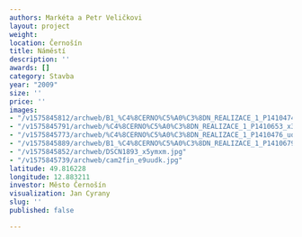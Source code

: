 ```yaml
---
authors: Markéta a Petr Veličkovi
layout: project
weight: 
location: Černošín
title: Náměstí
description: ''
awards: []
category: Stavba
year: "2009"
size: ''
price: ''
images:
- "/v1575845812/archweb/B1_%C4%8CERNO%C5%A0%C3%8DN_REALIZACE_1_P1410474_klfwle.jpg"
- "/v1575845791/archweb/%C4%8CERNO%C5%A0%C3%8DN_REALIZACE_1_P1410653_x3sldg.jpg"
- "/v1575845773/archweb/%C4%8CERNO%C5%A0%C3%8DN_REALIZACE_1_P1410476_uqo4tg.jpg"
- "/v1575845889/archweb/B1_%C4%8CERNO%C5%A0%C3%8DN_REALIZACE_1_P1410679_hwjqdm.jpg"
- "/v1575845852/archweb/DSCN1893_x5ymxm.jpg"
- "/v1575845739/archweb/cam2fin_e9uudk.jpg"
latitude: 49.816228
longitude: 12.883211
investor: Město Černošín
visualization: Jan Cyrany
slug: ''
published: false

---
```

